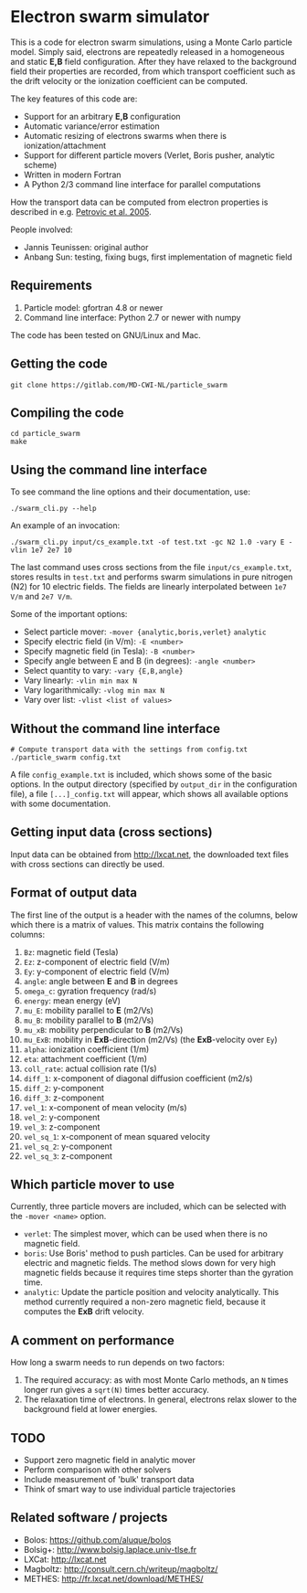 # Electron swarm simulator

This is a code for electron swarm simulations, using a Monte Carlo particle
model. Simply said, electrons are repeatedly released in a homogeneous and
static **E,B** field configuration. After they have relaxed to the background
field their properties are recorded, from which transport coefficient such as
the drift velocity or the ionization coefficient can be computed.

The key features of this code are:

* Support for an arbitrary **E,B** configuration
* Automatic variance/error estimation
* Automatic resizing of electrons swarms when there is ionization/attachment
* Support for different particle movers (Verlet, Boris pusher, analytic scheme)
* Written in modern Fortran
* A Python 2/3 command line interface for parallel computations

How the transport data can be computed from electron properties is described in
e.g. [Petrovic et al. 2005](http://dx.doi.org/10.1088/0022-3727/38/16/032).

People involved:

* Jannis Teunissen: original author
* Anbang Sun: testing, fixing bugs, first implementation of magnetic field

## Requirements

1. Particle model: gfortran 4.8 or newer
2. Command line interface: Python 2.7 or newer with numpy

The code has been tested on GNU/Linux and Mac.

## Getting the code

    git clone https://gitlab.com/MD-CWI-NL/particle_swarm

## Compiling the code

    cd particle_swarm
    make

## Using the command line interface

To see command the line options and their documentation, use:

    ./swarm_cli.py --help

An example of an invocation:

    ./swarm_cli.py input/cs_example.txt -of test.txt -gc N2 1.0 -vary E -vlin 1e7 2e7 10

The last command uses cross sections from the file `input/cs_example.txt`,
stores results in `test.txt` and performs swarm simulations in pure nitrogen
(N2) for 10 electric fields. The fields are linearly interpolated between `1e7
V/m` and `2e7 V/m`.

Some of the important options:

* Select particle mover: `-mover {analytic,boris,verlet}`
  `analytic`
* Specify electric field (in V/m): `-E <number>`
* Specify magnetic field (in Tesla): `-B <number>`
* Specify angle between E and B (in degrees): `-angle <number>`
* Select quantity to vary: `-vary {E,B,angle}`
* Vary linearly: `-vlin min max N`
* Vary logarithmically: `-vlog min max N`
* Vary over list: `-vlist <list of values>`

## Without the command line interface

    # Compute transport data with the settings from config.txt
    ./particle_swarm config.txt

A file `config_example.txt` is included, which shows some of the basic options.
In the output directory (specified by `output_dir` in the configuration file), a
file `[...]_config.txt` will appear, which shows all available options with some
documentation.

## Getting input data (cross sections)

Input data can be obtained from http://lxcat.net, the downloaded text files with
cross sections can directly be used.

## Format of output data

The first line of the output is a header with the names of the columns, below
which there is a matrix of values. This matrix contains the following columns:

1. `Bz`: magnetic field (Tesla)
2. `Ez`: z-component of electric field (V/m)
3. `Ey`: y-component of electric field (V/m)
4. `angle`: angle between **E** and **B** in degrees
5. `omega_c`: gyration frequency (rad/s)
6. `energy`: mean energy (eV)
7. `mu_E`: mobility parallel to **E** (m2/Vs)
8. `mu_B`: mobility parallel to **B** (m2/Vs)
9. `mu_xB`: mobility perpendicular to **B** (m2/Vs)
10. `mu_ExB`: mobility in **ExB**-direction (m2/Vs) (the **ExB**-velocity over `Ey`)
11. `alpha`: ionization coefficient (1/m)
12. `eta`: attachment coefficient (1/m)
13. `coll_rate`: actual collision rate (1/s)
14. `diff_1`: x-component of diagonal diffusion coefficient (m2/s)
15. `diff_2`: y-component
16. `diff_3`: z-component
17. `vel_1`: x-component of mean velocity (m/s)
18. `vel_2`: y-component
19. `vel_3`: z-component
20. `vel_sq_1`: x-component of mean squared velocity
21. `vel_sq_2`: y-component
22. `vel_sq_3`: z-component

## Which particle mover to use

Currently, three particle movers are included, which can be selected with the
`-mover <name>` option.

* `verlet`: The simplest mover, which can be used when there is no magnetic
  field.
* `boris`: Use Boris' method to push particles. Can be used for arbitrary
  electric and magnetic fields. The method slows down for very high magnetic
  fields because it requires time steps shorter than the gyration time.
* `analytic`: Update the particle position and velocity analytically. This
  method currently required a non-zero magnetic field, because it computes the
  **ExB** drift velocity.

## A comment on performance

How long a swarm needs to run depends on two factors:

1. The required accuracy: as with most Monte Carlo methods, an `N` times longer
   run gives a `sqrt(N)` times better accuracy.
2. The relaxation time of electrons. In general, electrons relax slower to the
   background field at lower energies.

## TODO

* Support zero magnetic field in analytic mover
* Perform comparison with other solvers
* Include measurement of 'bulk' transport data
* Think of smart way to use individual particle trajectories

## Related software / projects

* Bolos: https://github.com/aluque/bolos
* Bolsig+: http://www.bolsig.laplace.univ-tlse.fr
* LXCat: http://lxcat.net
* Magboltz: http://consult.cern.ch/writeup/magboltz/
* METHES: http://fr.lxcat.net/download/METHES/
